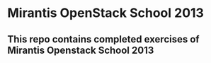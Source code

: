 Mirantis OpenStack School 2013
==============================

This repo contains completed exercises of Mirantis Openstack School 2013
------------------------
